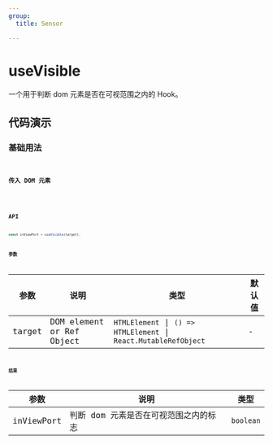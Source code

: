 ```yaml
---
group:
  title: Sensor

---
```


# useVisible

一个用于判断 dom 元素是否在可视范围之内的 Hook。

## 代码演示

### 基础用法

<code src="./demo/demo1.tsx" ><code>

### 传入 DOM 元素

<code src="./demo/demo2.tsx" ><code>

## API

```ts
const inViewPort = useVisible(target);
```

### 参数

| 参数   | 说明                      | 类型        | 默认值 |
|--------|---------------------------|-------------|--------|
| target | DOM element or Ref Object | `HTMLElement` \| `() => HTMLElement` \| `React.MutableRefObject` | -      |

### 结果

| 参数       | 说明                                  | 类型    |
|------------|---------------------------------------|---------|
| inViewPort | 判断 dom 元素是否在可视范围之内的标志 | `boolean` |
